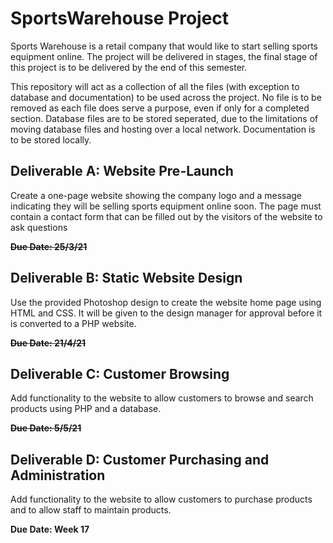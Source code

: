# SportsWarehouse Project
Sports Warehouse is a retail company that would like to start selling sports equipment
online. The project will be delivered in stages, the final stage of this project is to be
delivered by the end of this semester.

This repository will act as a collection of all the files (with exception to database and documentation) to be used across the project. No file is to be removed as each file does serve a purpose, even if only for a completed section. Database files are to be stored seperated, due to the limitations of moving database files and hosting over a local network. Documentation is to be stored locally.

## Deliverable A: Website Pre-Launch
Create a one-page website showing the company logo and a message indicating they will be
selling sports equipment online soon. The page must contain a contact form that can be
filled out by the visitors of the website to ask questions

~~**Due Date: 25/3/21**~~

## Deliverable B: Static Website Design
Use the provided Photoshop design to create the website home page using HTML and CSS.
It will be given to the design manager for approval before it is converted to a PHP website.

~~**Due Date: 21/4/21**~~

## Deliverable C: Customer Browsing
Add functionality to the website to allow customers to browse and search products using
PHP and a database.

~~**Due Date: 5/5/21**~~

## Deliverable D: Customer Purchasing and Administration
Add functionality to the website to allow customers to purchase products and to allow staff
to maintain products.

**Due Date: Week 17**
